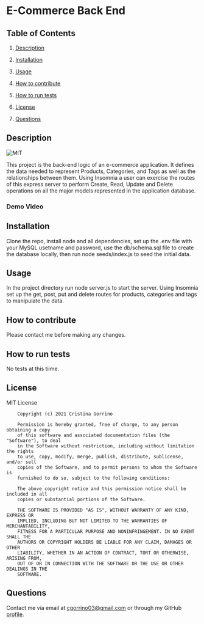 # E-Commerce Back End

## Table of Contents

1. [Description](#description)

2. [Installation](#installation)

3. [Usage](#usage)

4. [How to contribute](#contribute)

5. [How to run tests](#tests)

6. [License](#license)

7. [Questions](#questions)

<a name="description"></a>
## Description

![MIT](https://img.shields.io/badge/license-MIT-brightgreen)

This project is the back-end logic of an e-commerce application. It defines the data needed to represent Products, Categories, and Tags as well as the relationships between them. Using Insomnia a user can exercise the routes of this express server to perform Create, Read, Update and Delete operations on all the major models represented in the application database.

### Demo Video



<a name="installation"></a>
## Installation
    
Clone the repo, install node and all dependencies, set up the .env file with your MySQL usetname and password, use the db/schema.sql file to create the database locally, then run node seeds/index.js to seed the initial data.

<a name="usage"></a>
## Usage
    
In the project directory run node server.js to start the server. Using Insomnia set up the get, post, put and delete routes for products, categories and tags to manipulate the data.

<a name="contribute"></a>
## How to contribute
    
Please contact me before making any changes.

<a name="tests"></a>
## How to run tests
    
No tests at this tiime.

<a name="license"></a>
## License
  
MIT License

        Copyright (c) 2021 Cristina Gorrino
        
        Permission is hereby granted, free of charge, to any person obtaining a copy
        of this software and associated documentation files (the "Software"), to deal
        in the Software without restriction, including without limitation the rights
        to use, copy, modify, merge, publish, distribute, sublicense, and/or sell
        copies of the Software, and to permit persons to whom the Software is
        furnished to do so, subject to the following conditions:
        
        The above copyright notice and this permission notice shall be included in all
        copies or substantial portions of the Software.
        
        THE SOFTWARE IS PROVIDED "AS IS", WITHOUT WARRANTY OF ANY KIND, EXPRESS OR
        IMPLIED, INCLUDING BUT NOT LIMITED TO THE WARRANTIES OF MERCHANTABILITY,
        FITNESS FOR A PARTICULAR PURPOSE AND NONINFRINGEMENT. IN NO EVENT SHALL THE
        AUTHORS OR COPYRIGHT HOLDERS BE LIABLE FOR ANY CLAIM, DAMAGES OR OTHER
        LIABILITY, WHETHER IN AN ACTION OF CONTRACT, TORT OR OTHERWISE, ARISING FROM,
        OUT OF OR IN CONNECTION WITH THE SOFTWARE OR THE USE OR OTHER DEALINGS IN THE
        SOFTWARE.

<a name="questions"></a>
## Questions

Contact me via email at cgorrino03@gmail.com or through my GitHub [profile](https://github.com/cristina-gorrino). 
    
